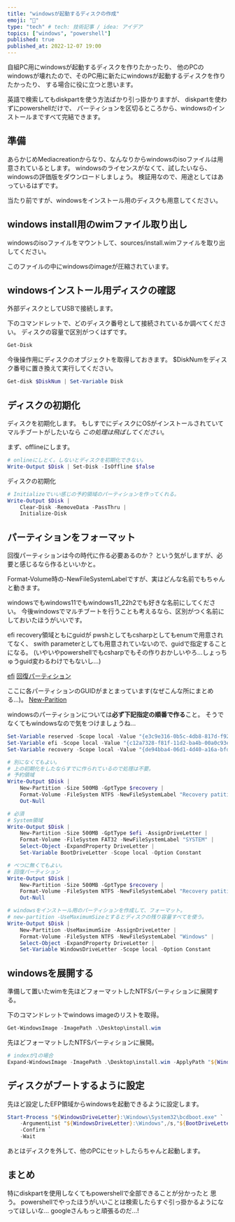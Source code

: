 ```yaml
---
title: "windowsが起動するディスクの作成"
emoji: "🕌"
type: "tech" # tech: 技術記事 / idea: アイデア
topics: ["windows", "powershell"]
published: true
published_at: 2022-12-07 19:00 
---
```


自組PC用にwindowsが起動するディスクを作りたかったり、
他のPCのwindowsが壊れたので、そのPC用に新たにwindowsが起動するディスクを作りたかったり、
する場合に役に立つと思います。

英語で検索してもdiskpartを使う方法ばかり引っ掛かりますが、
diskpartを使わずにpowershellだけで、
パーティションを区切るところから、windowsのインストールまですべて完結できます。

## 準備

あらかじめMediacreationからなり、なんなりからwindowsのisoファイルは用意されているとします。
windowsのライセンスがなくて、試したいなら、windowsの評価版をダウンロードしましょう。
検証用なので、用途としてはあっているはずです。

当たり前ですが、windowsをインストール用のディスクも用意してください。

## windows install用のwimファイル取り出し

windowsのisoファイルをマウントして、sources/install.wimファイルを取り出してください。

このファイルの中にwindowsのimageが圧縮されています。

## windowsインストール用ディスクの確認

外部ディスクとしてUSBで接続します。

下のコマンドレットで、どのディスク番号として接続されているか調べてください。
ディスクの容量で区別がつくはずです。

```powershell
Get-Disk
```

今後操作用にディスクのオブジェクトを取得しておきます。
\$DiskNumをディスク番号に置き換えて実行してください。

```powershell
Get-disk $DiskNum | Set-Variable Disk
```

## ディスクの初期化

ディスクを初期化します。
もしすでにディスクにOSがインストールされていてマルチブートがしたいなら
*この処理は飛ばしてください*。

まず、offlineにします。

```powershell
# onlineにしとく。しないとディスクを初期化できない。
Write-Output $Disk | Set-Disk -IsOffline $false 
```

ディスクの初期化

```powershell
# Initializeでいい感じの予約領域のパーティションを作ってくれる。
Write-Output $Disk |
    Clear-Disk -RemoveData -PassThru |
    Initialize-Disk
```

## パーティションをフォーマット

回復パーティションは今の時代に作る必要あるのか？
という気がしますが、必要と感じるなら作るといいかと。

Format-Volume時の-NewFileSystemLabelですが、実はどんな名前でもちゃんと動きます。

windowsでもwindows11でもwindows11_22h2でも好きな名前にしてください。
今後windowsでマルチブートを行うことも考えるなら、区別がつく名前にしておいたほうがいいです。

efi recovery領域ともにguidが pwshとしてもcsharpとしてもenumで用意されてなく、
swith parameterとしても用意されていないので、guidで指定することになる。
(いやいやpowershellでもcsharpでもその作りおかしいやろ...しょっちゅうguid変わるわけでもないし...)

[efi](https://learn.microsoft.com/ja-jp/windows-server/administration/windows-commands/set-id)
[回復パーティション](https://learn.microsoft.com/ja-jp/windows-hardware/manufacture/desktop/configure-uefigpt-based-hard-drive-partitions?view=windows-11)

ここに各パーティションのGUIDがまとまっています(なぜこんな所にまとめる...)。
[New-Parition](https://learn.microsoft.com/en-us/powershell/module/storage/new-partition?view=windowsserver2022-ps)


windowsのパーティションについては**必ず下記指定の順番で作る**こと。
そうでなくてもwindowsなので気をつけましょうね...

```powershell
Set-Variable reserved -Scope local -Value "{e3c9e316-0b5c-4db8-817d-f92df00215ae}" -Option Constant
Set-Variable efi -Scope local -Value "{c12a7328-f81f-11d2-ba4b-00a0c93ec93b}" -Option Constant
Set-Variable recovery -Scope local -Value "{de94bba4-06d1-4d40-a16a-bfd50179d6ac}" -Option Constant

# 別になくてもよい。
# 上の初期化をしたならすでに作られているので処理は不要。
# 予約領域
Write-Output $Disk |
    New-Partition -Size 500MB -GptType $recovery |
    Format-Volume -FileSystem NTFS -NewFileSystemLabel "Recovery patition" |
    Out-Null

# 必須
# System領域
Write-Output $Disk |
    New-Partition -Size 500MB -GptType $efi -AssignDriveLetter |
    Format-Volume -FileSystem FAT32 -NewFileSystemLabel "SYSTEM" |
    Select-Object -ExpandProperty DriveLetter |
    Set-Variable BootDriveLetter -Scope local -Option Constant

# べつに無くてもよい。
# 回復パーティション
Write-Output $Disk |
    New-Partition -Size 500MB -GptType $recovery |
    Format-Volume -FileSystem NTFS -NewFileSystemLabel "Recovery patition" |
    Out-Null

# windowsをインストール用のパーティションを作成して、フォーマット。
# new-partition -UseMaximumSizeとするとディスクの残り容量すべてを使う。
Write-Output $Disk | 
    New-Partition -UseMaximumSize -AssignDriveLetter |
    Format-Volume -FileSystem NTFS -NewFileSystemLabel "Windows" |
    Select-Object -ExpandProperty DriveLetter |
    Set-Variable WindowsDriveLetter -Scope local -Option Constant
```

## windowsを展開する

準備して置いたwimを先ほどフォーマットしたNTFSパーティションに展開する。

下のコマンドレットでwindows imageのリストを取得。

```powershell
Get-WindowsImage -ImagePath .\Desktop\install.wim
```

先ほどフォーマットしたNTFSパーティションに展開。

```powershell
# indexが1の場合
Expand-WindowsImage -ImagePath .\Desktop\install.wim -ApplyPath "${WindowsDriveLetter}:\" -Index 1
```

## ディスクがブートするように設定

先ほど設定したEFP領域からwindowsを起動できるように設定します。

```powershell
Start-Process "${WindowsDriveLetter}:\Windows\System32\bcdboot.exe" `
    -ArgumentList "${WindowsDriveLetter}:\Windows",/s,"${BootDriveLetter}:",/f,UEFI `
    -Confirm `
    -Wait
```

あとはディスクを外して、他のPCにセットしたらちゃんと起動します。

## まとめ

特にdiskpartを使用しなくてもpowershellで全部できることが分かったと
思う。
powershellでやったほうがいいことは検索したらすぐ引っ掛かるようになってほしいな...
googleさんもっと頑張るのだ...!
